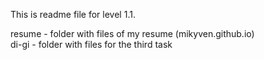 This is readme file for level 1.1.

resume - folder with files of my resume (mikyven.github.io)  
di-gi - folder with files for the third task